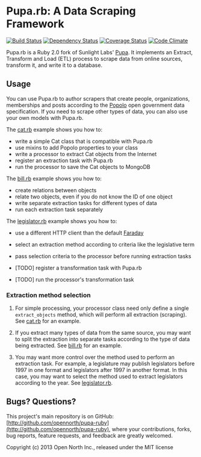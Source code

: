 # Pupa.rb: A Data Scraping Framework

[![Build Status](https://secure.travis-ci.org/opennorth/pupa-ruby.png)](http://travis-ci.org/opennorth/pupa-ruby)
[![Dependency Status](https://gemnasium.com/opennorth/pupa-ruby.png)](https://gemnasium.com/opennorth/pupa-ruby)
[![Coverage Status](https://coveralls.io/repos/opennorth/pupa-ruby/badge.png?branch=master)](https://coveralls.io/r/opennorth/pupa-ruby)
[![Code Climate](https://codeclimate.com/github/opennorth/pupa-ruby.png)](https://codeclimate.com/github/opennorth/pupa-ruby)

Pupa.rb is a Ruby 2.0 fork of Sunlight Labs' [Pupa](https://github.com/opencivicdata/pupa). It implements an Extract, Transform and Load (ETL) process to scrape data from online sources, transform it, and write it to a database.

## Usage

You can use Pupa.rb to author scrapers that create people, organizations, memberships and posts according to the [Popolo](http://popoloproject.com/) open government data specification. If you need to scrape other types of data, you can also use your own models with Pupa.rb.

The [cat.rb](http://opennorth.github.io/pupa-ruby/docs/cat.html) example shows you how to:

* write a simple Cat class that is compatible with Pupa.rb
* use mixins to add Popolo properties to your class
* write a processor to extract Cat objects from the Internet
* register an extraction task with Pupa.rb
* run the processor to save the Cat objects to MongoDB

The [bill.rb](http://opennorth.github.io/pupa-ruby/docs/bill.html) example shows you how to:

* create relations between objects
* relate two objects, even if you do not know the ID of one object
* write separate extraction tasks for different types of data
* run each extraction task separately

The [legislator.rb](http://opennorth.github.io/pupa-ruby/docs/legislator.html) example shows you how to:

* use a different HTTP client than the default [Faraday](https://github.com/lostisland/faraday)
* select an extraction method according to criteria like the legislative term
* pass selection criteria to the processor before running extraction tasks

* [TODO] register a transformation task with Pupa.rb
* [TODO] run the processor's transformation task

### Extraction method selection

1.  For simple processing, your processor class need only define a single `extract_objects` method, which will perform all extraction (scraping). See [cat.rb](http://opennorth.github.io/pupa-ruby/docs/cat.html) for an example.

1.  If you extract many types of data from the same source, you may want to split the extraction into separate tasks according to the type of data being extracted. See [bill.rb](http://opennorth.github.io/pupa-ruby/docs/bill.html) for an example.

1.  You may want more control over the method used to perform an extraction task. For example, a legislature may publish legislators before 1997 in one format and legislators after 1997 in another format. In this case, you may want to select the method used to extract legislators according to the year. See [legislator.rb](http://opennorth.github.io/pupa-ruby/docs/legislator.html).

## Bugs? Questions?

This project's main repository is on GitHub: [http://github.com/opennorth/pupa-ruby](http://github.com/opennorth/pupa-ruby), where your contributions, forks, bug reports, feature requests, and feedback are greatly welcomed.

Copyright (c) 2013 Open North Inc., released under the MIT license
